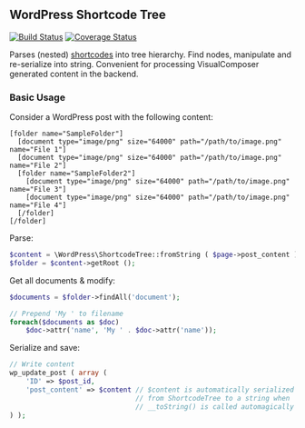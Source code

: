 ## WordPress Shortcode Tree

[![Build Status](https://travis-ci.org/unematiii/wp-shortcode-tree.svg)](https://travis-ci.org/unematiii/wp-shortcode-tree)
[![Coverage Status](https://coveralls.io/repos/github/unematiii/wp-shortcode-tree/badge.svg)](https://coveralls.io/github/unematiii/wp-shortcode-tree)

Parses (nested) [shortcodes](https://codex.wordpress.org/Shortcode_API) into tree hierarchy. Find nodes, manipulate and re-serialize into string. Convenient for processing VisualComposer generated content in the backend.

### Basic Usage

Consider a WordPress post with the following content:

```
[folder name="SampleFolder"]
  [document type="image/png" size="64000" path="/path/to/image.png" name="File 1"]
  [document type="image/png" size="64000" path="/path/to/image.png" name="File 2"]
  [folder name="SampleFolder2"]
    [document type="image/png" size="64000" path="/path/to/image.png" name="File 3"]
    [document type="image/png" size="64000" path="/path/to/image.png" name="File 4"]
  [/folder]
[/folder]
```

Parse:

```php
$content = \WordPress\ShortcodeTree::fromString ( $page->post_content );
$folder = $content->getRoot ();
```

Get all documents & modify:

```php
$documents = $folder->findAll('document');

// Prepend 'My ' to filename
foreach($documents as $doc)
	$doc->attr('name', 'My ' . $doc->attr('name'));
```

Serialize and save:

```php
// Write content
wp_update_post ( array (
	'ID' => $post_id,
	'post_content' => $content // $content is automatically serialized
	                           // from ShortcodeTree to a string when
	                           // __toString() is called automagically
) );
```
